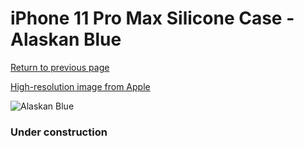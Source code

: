 # iPhone 11 Pro Max Silicone Case - Alaskan Blue

[Return to previous page](/iphone_11)

[High-resolution image from Apple](https://store.storeimages.cdn-apple.com/8756/as-images.apple.com/is/MX032?wid=4500&hei=4500&fmt=png)

<div style="width: 384px"><img src="/everyphone/MX032.png" alt="Alaskan Blue"></div>

### Under construction
